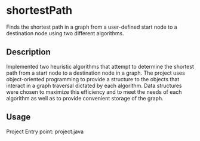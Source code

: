 # shortestPath

Finds the shortest path in a graph from a user-defined start node to a destination node using two different algorithms.

## Description

Implemented two heuristic algorithms that attempt to determine the shortest path
from a start node to a destination node in a graph. The project uses object-oriented programming to
provide a structure to the objects that interact in a graph traversal dictated by each algorithm. Data
structures were chosen to maximize this efficiency and to meet the needs of each algorithm as well as to
provide convenient storage of the graph.

## Usage

Project Entry point: project.java
